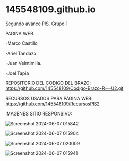 # 145548109.github.io
Segundo avance PIS. Grupo 1 

PAGINA WEB.

-Marco Castillo

-Ariel Tandazo

-Juan Veintimilla.

-Joel Tapia

REPOSITORIO DEL CODIGO DEL BRAZO: https://github.com/145548109/Codigo-Brazo-R---U2.git

RECURSOS USADOS PARA PÁGINA WEB:
https://github.com/145548109/RecursosPIS2

IMAGENES SITIO RESPONSIVO:

![Screenshot 2024-06-07 015842](https://github.com/145548109/BrazoRecolector_U2Poo-.github.io/assets/166523628/d54d765e-7957-4c65-9b7a-190b99f1e2e3)


![Screenshot 2024-06-07 015904](https://github.com/145548109/BrazoRecolector_U2Poo-.github.io/assets/166523628/4979f591-2e23-4e24-a2d7-0c4bf53e630f)


![Screenshot 2024-06-07 020009](https://github.com/145548109/BrazoRecolector_U2Poo-.github.io/assets/166523628/f515b381-3a94-423f-922c-907ea42f3b56)


![Screenshot 2024-06-07 015941](https://github.com/145548109/BrazoRecolector_U2Poo-.github.io/assets/166523628/35c8e209-651b-4d51-85b1-ad2b0da2bf16)

